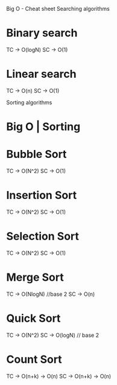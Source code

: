 Big O - Cheat sheet
Searching algorithms
# Binary search
TC -> O(logN)
SC -> O(1)
 
# Linear search
TC -> O(n)
SC -> O(1)


Sorting algorithms
# Big O | Sorting
 
# Bubble Sort
TC -> O(N^2)
SC -> O(1)
 
# Insertion Sort
TC -> O(N^2)
SC -> O(1)
 
# Selection Sort
TC -> O(N^2)
SC -> O(1)
 
# Merge Sort
TC -> O(NlogN) //base 2
SC -> O(n)
 
# Quick Sort
TC -> O(N^2)
SC -> O(logN) // base 2
 
# Count Sort
TC -> O(n+k) -> O(n)
SC -> O(n+k) -> O(n)
